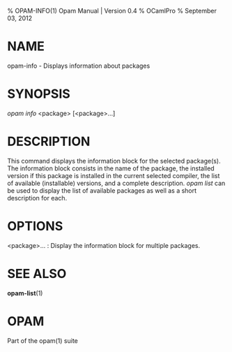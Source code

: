 % OPAM-INFO(1) Opam Manual | Version 0.4
% OCamlPro
% September 03, 2012

# NAME

opam-info - Displays information about packages

# SYNOPSIS

*opam info* \<package\> [\<package\>...]

# DESCRIPTION

This command displays the information block for the selected
package(s). The information block consists in the name of the package,
the installed version if this package is installed in the current
selected compiler, the list of available (installable) versions, and a
complete description. *opam list* can be used to display the list of
available packages as well as a short description for each.

# OPTIONS

\<package\>...
:   Display the information block for multiple packages.

# SEE ALSO

**opam-list**(1)

# OPAM

Part of the opam(1) suite
